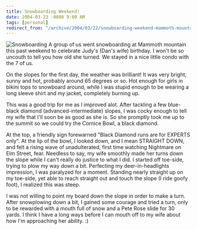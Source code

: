 ```yaml
---
title: Snowboarding Weekend!
date: 2004-03-23 -0800 9:00 AM
tags: [personal]
redirect_from: "/archive/2004/03/22/snowboarding-weekend-mammoth-mountain.aspx/"
---
```


![Snowboarding](/images/snowboarding.jpg) A group of us went
snowboarding at Mammoth mountain this past weekend to celebrate Judy's
(Dan's wife) birthday. I won't be so uncouth to tell you how old she
turned. We stayed in a nice little condo with the 7 of us.

On the slopes for the first day, the weather was brilliant! It was very
bright, sunny and hot, probably around 65 degrees or so. Hot enough for
girls in bikini tops to snowboard around, while I was stupid enough to
be wearing a long sleeve shirt and my jacket, completely burning up.

This was a good trip for me as I improved alot. After tackling a few
blue-black diamond (advanced-intermediate) slopes, I was cocky enough to
tell my wife that I'll soon be as good as she is. So she promptly took
me up to the summit so we could try the Cornice Bowl, a black diamond.

At the top, a friendly sign forewarned "Black Diamond runs are for
EXPERTS only". At the lip of the bowl, I looked down, and I mean
STRAIGHT DOWN, and felt a rising wave of unadulterated, first time
watching Nightmare on Elm Street, fear. Needless to say, my wife
smoothly made her turns down the slope while I can't really do justice
to what I did. I started off toe-side, trying to plow my way down a bit.
Perfecting my deer-in-headlights impression, I was paralyzed for a
moment. Standing nearly straight up on my toe-side, yet able to reach
straight out and touch the slope (I ride goofy foot), I realized this
was steep.

I was not willing to point my board down the slope in order to make a
turn. After snowplowing down a bit, I gained some courage and tried a
turn, only to be rewarded with a mouth full of snow and a Pete Rose
slide for 30 yards. I think I have a long ways before I can mouth off to
my wife about how I'm approaching her ability. :)

